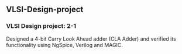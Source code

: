 ## VLSI-Design-project
### VLSI Design project: 2-1 
Designed a 4-bit Carry Look Ahead adder (CLA Adder) and verified its functionality using NgSpice, Verilog and MAGIC.
